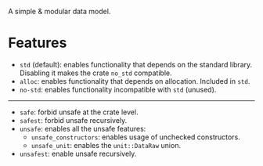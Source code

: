 A simple & modular data model.

# Features

- `std` (default): enables functionality that depends on the standard library.
  Disabling it makes the crate `no_std` compatible.
- `alloc`: enables functionality that depends on allocation. Included in `std`.
- `no-std`: enables functionality incompatible with `std` (unused).

---

- `safe`: forbid unsafe at the crate level.
- `safest`: forbid unsafe recursively.
- `unsafe`: enables all the unsafe features:
  - `unsafe_constructors`: enables usage of unchecked constructors.
  - `unsafe_unit`: enables the `unit::DataRaw` union.
- `unsafest`: enable unsafe recursively.

